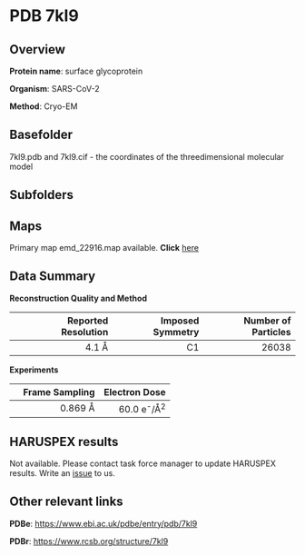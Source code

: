 # PDB 7kl9

## Overview

**Protein name**: surface glycoprotein

**Organism**: SARS-CoV-2

**Method**: Cryo-EM



## Basefolder

7kl9.pdb and 7kl9.cif - the coordinates of the threedimensional molecular model

## Subfolders









## Maps

Primary map emd_22916.map available. **Click** [here](http://ftp.wwpdb.org/pub/emdb/structures/EMD-22916/map/) 

## Data Summary
**Reconstruction Quality and Method**

|   | Reported Resolution | Imposed Symmetry | Number of Particles |
|---|-------------:|----------------:|--------------:|
|   |4.1 Å|C1|26038|

**Experiments**

|   | Frame Sampling | Electron Dose |
|---|-------------:|----------------:|
|   |0.869 Å|60.0 e<sup>-</sup>/Å<sup>2</sup>|

## HARUSPEX results

Not available. Please contact task force manager to update HARUSPEX results. Write an [issue](https://github.com/thorn-lab/coronavirus_structural_task_force/issues) to us.

## Other relevant links 
**PDBe**:  https://www.ebi.ac.uk/pdbe/entry/pdb/7kl9
 
**PDBr**: https://www.rcsb.org/structure/7kl9 
